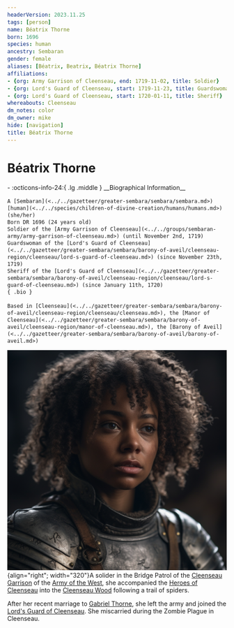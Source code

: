 ```yaml
---
headerVersion: 2023.11.25
tags: [person]
name: Béatrix Thorne
born: 1696
species: human
ancestry: Sembaran
gender: female
aliases: [Béatrix, Beatrix, Béatrix Thorne]
affiliations:
- {org: Army Garrison of Cleenseau, end: 1719-11-02, title: Soldier}
- {org: Lord's Guard of Cleenseau, start: 1719-11-23, title: Guardswoman}
- {org: Lord's Guard of Cleenseau, start: 1720-01-11, title: Sheriff}
whereabouts: Cleenseau
dm_notes: color
dm_owner: mike
hide: [navigation]
title: Béatrix Thorne
---
```

# Béatrix Thorne
<div class="grid cards ext-narrow-margin ext-one-column" markdown>
- :octicons-info-24:{ .lg .middle } __Biographical Information__

    A [Sembaran](<../../gazetteer/greater-sembara/sembara/sembara.md>) [human](<../../species/children-of-divine-creation/humans/humans.md>) (she/her)  
    Born DR 1696 (24 years old)  
    Soldier of the [Army Garrison of Cleenseau](<../../groups/sembaran-army/army-garrison-of-cleenseau.md>) (until November 2nd, 1719)  
    Guardswoman of the [Lord's Guard of Cleenseau](<../../gazetteer/greater-sembara/sembara/barony-of-aveil/cleenseau-region/cleenseau/lord-s-guard-of-cleenseau.md>) (since November 23th, 1719)  
    Sheriff of the [Lord's Guard of Cleenseau](<../../gazetteer/greater-sembara/sembara/barony-of-aveil/cleenseau-region/cleenseau/lord-s-guard-of-cleenseau.md>) (since January 11th, 1720)  
    { .bio }

    Based in [Cleenseau](<../../gazetteer/greater-sembara/sembara/barony-of-aveil/cleenseau-region/cleenseau/cleenseau.md>), the [Manor of Cleenseau](<../../gazetteer/greater-sembara/sembara/barony-of-aveil/cleenseau-region/manor-of-cleenseau.md>), the [Barony of Aveil](<../../gazetteer/greater-sembara/sembara/barony-of-aveil/barony-of-aveil.md>)
</div>


![Beatrix](../../assets/beatrix.png){align="right"; width="320"}A solider in the Bridge Patrol of the [Cleenseau Garrison](<../../groups/sembaran-army/army-garrison-of-cleenseau.md>) of the [Army of the West](<../../groups/sembaran-army/army-of-the-west.md>), she accompanied the [Heroes of Cleenseau](<../pcs/cleenseau/heroes-of-cleenseau.md>) into the [Cleenseau Wood](<../../gazetteer/greater-sembara/sembara/barony-of-aveil/cleenseau-region/cleenseau-wood.md>) following a trail of spiders. 

After her recent marriage to [Gabriel Thorne](<./gabriel-thorne.md>), she left the army and joined the [Lord's Guard of Cleenseau](<../../gazetteer/greater-sembara/sembara/barony-of-aveil/cleenseau-region/cleenseau/lord-s-guard-of-cleenseau.md>). She miscarried during the Zombie Plague in Cleenseau.